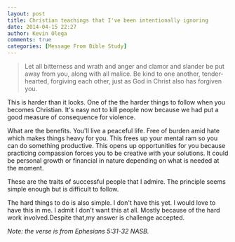 ```yaml
---
layout: post
title: Christian teachings that I've been intentionally ignoring
date: 2014-04-15 22:27
author: Kevin Olega
comments: true
categories: [Message From Bible Study]
---
```

<blockquote>Let all bitterness and wrath and anger and clamor and slander be put away from you, along with all malice. Be kind to one another, tender- hearted, forgiving each other, just as God in Christ also has forgiven you.
</blockquote>

This is harder than it looks. One of the the harder things to follow when you becomes Christian. It's easy not to kill people now because we had put a good measure of consequence for violence. 

What are the benefits. You'll live a peaceful life. Free of burden amid hate which makes things heavy for you. This frees up your mental ram so you can do something productive. This opens up opportunities for you because practicing compassion forces you to be creative with your solutions. It could be personal growth or financial in nature depending on what is needed at the moment. 

These are the traits of successful people that I admire. The principle seems simple enough but is difficult to follow. 

The hard things to do is also simple. I don't have this yet. I would love to have this in me. I admit I don't want this at all. Mostly because of the hard work involved.Despite that,my answer is challenge accepted. 

<em>Note: the verse is from Ephesians 5:31-32 NASB. </em>

